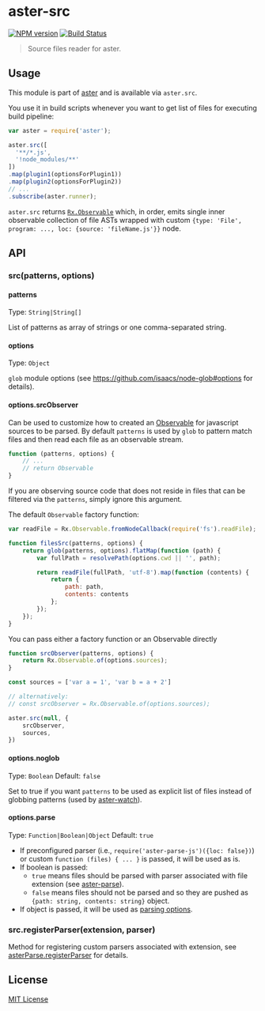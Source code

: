 # aster-src
[![NPM version][npm-image]][npm-url]
[![Build Status][travis-image]][travis-url]

> Source files reader for aster.

## Usage

This module is part of [aster](https://npmjs.org/package/aster) and is available via `aster.src`.

You use it in build scripts whenever you want to get list of files for executing build pipeline:

```javascript
var aster = require('aster');

aster.src([
  '**/*.js',
  '!node_modules/**'
])
.map(plugin1(optionsForPlugin1))
.map(plugin2(optionsForPlugin2))
// ...
.subscribe(aster.runner);
```

`aster.src` returns [`Rx.Observable`](https://github.com/Reactive-Extensions/RxJS/blob/master/doc/api/core/observable.md) which, in order, emits single inner observable collection of file ASTs wrapped with custom `{type: 'File', program: ..., loc: {source: 'fileName.js'}}` node. 

## API

### src(patterns, options)

#### patterns
Type: `String|String[]`

List of patterns as array of strings or one comma-separated string.

#### options
Type: `Object`

`glob` module options (see https://github.com/isaacs/node-glob#options for details).

#### options.srcObserver

Can be used to customize how to created an [Observable](http://reactivex.io/documentation/observable.html) for javascript sources to be parsed. By default `patterns` is used by `glob` to pattern match files and then read each file as an observable stream.

```js
function (patterns, options) {
    // ...
    // return Observable
}
```

If you are observing source code that does not reside in files that can be filtered via the `patterns`, simply ignore this argument.

The default `Observable` factory function:

```js
var readFile = Rx.Observable.fromNodeCallback(require('fs').readFile);

function filesSrc(patterns, options) {
    return glob(patterns, options).flatMap(function (path) {
        var fullPath = resolvePath(options.cwd || '', path);

        return readFile(fullPath, 'utf-8').map(function (contents) {
            return {
                path: path,
                contents: contents
            };
        });
    });
}
```

You can pass either a factory function or an Observable directly

```js
function srcObserver(patterns, options) {
    return Rx.Observable.of(options.sources);
}

const sources = ['var a = 1', 'var b = a + 2']

// alternatively:
// const srcObserver = Rx.Observable.of(options.sources);

aster.src(null, {
    srcObserver,
    sources,
})
```

#### options.noglob
Type: `Boolean`
Default: `false`

Set to true if you want `patterns` to be used as explicit list of files instead of globbing patterns (used by [aster-watch](https://github.com/asterjs/aster-watch)).

#### options.parse
Type: `Function|Boolean|Object`
Default: `true`

* If preconfigured parser (i.e., `require('aster-parse-js')({loc: false})`) or custom `function (files) { ... }` is passed, it will be used as is.
* If boolean is passed:
  * `true` means files should be parsed with parser associated with file extension (see [aster-parse](https://github.com/asterjs/aster-parse)).
  * `false` means files should not be parsed and so they are pushed as `{path: string, contents: string}` object.
* If object is passed, it will be used as [parsing options](https://github.com/asterjs/aster-parse#parseoptions).

### src.registerParser(extension, parser)
Method for registering custom parsers associated with extension, see [asterParse.registerParser](https://github.com/asterjs/aster-parse#parseregisterparserextension-parser) for details.

## License

[MIT License](http://en.wikipedia.org/wiki/MIT_License)

[npm-url]: https://npmjs.org/package/aster-src
[npm-image]: https://badge.fury.io/js/aster-src.png

[travis-url]: http://travis-ci.org/asterjs/aster-src
[travis-image]: https://secure.travis-ci.org/asterjs/aster-src.png?branch=master
